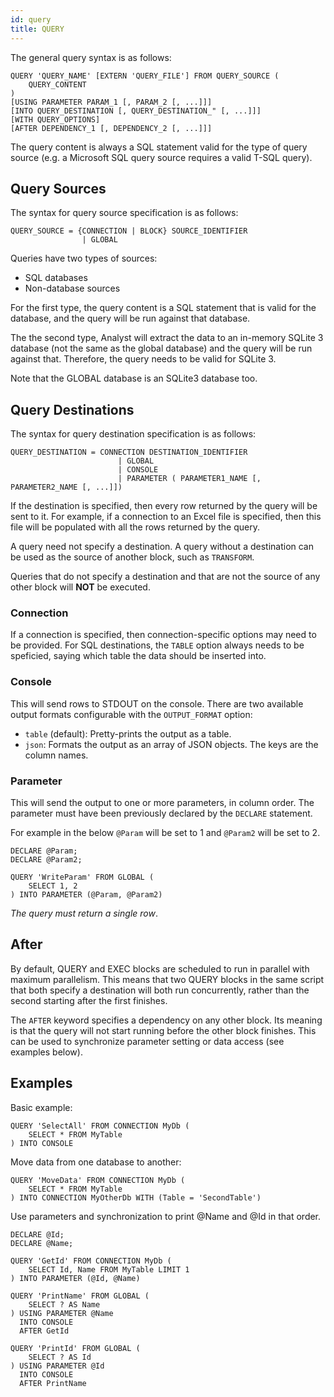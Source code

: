 ```yaml
---
id: query
title: QUERY
---
```


The general query syntax is as follows:
```
QUERY 'QUERY_NAME' [EXTERN 'QUERY_FILE'] FROM QUERY_SOURCE (
	QUERY_CONTENT
) 
[USING PARAMETER PARAM_1 [, PARAM_2 [, ...]]]
[INTO QUERY_DESTINATION [, QUERY_DESTINATION_" [, ...]]]
[WITH QUERY_OPTIONS]
[AFTER DEPENDENCY_1 [, DEPENDENCY_2 [, ...]]]
```

The query content is always a SQL statement valid for the type of query source (e.g. a Microsoft SQL query source requires a valid T-SQL query).

## Query Sources
The syntax for query source specification is as follows:

```
QUERY_SOURCE = {CONNECTION | BLOCK} SOURCE_IDENTIFIER 
				| GLOBAL
```

Queries have two types of sources:

* SQL databases
* Non-database sources

For the first type, the query content is a SQL statement that is valid for the database, and the query will be run against that database.

The the second type, Analyst will extract the data to an in-memory SQLite 3 database (not the same as the global database) and the query will be run against that. Therefore, the query needs to be valid for SQLite 3.

Note that the GLOBAL database is an SQLite3 database too.

## Query Destinations

The syntax for query destination specification is as follows:

```
QUERY_DESTINATION = CONNECTION DESTINATION_IDENTIFIER 
						| GLOBAL 
						| CONSOLE 
						| PARAMETER ( PARAMETER1_NAME [, PARAMETER2_NAME [, ...]])
```
 
If the destination is specified, then every row returned by the query will be sent to it. For example, if a connection to an Excel file is specified, then this file will be populated with all the rows returned by the query.

A query need not specify a destination. A query without a destination can be used as the source of another block, such as `TRANSFORM`.

Queries that do not specify a destination and that are not the source of any other block will **NOT** be executed.

### Connection

If a connection is specified, then connection-specific options may need to be provided. For SQL destinations, the `TABLE` option always needs to be speficied, saying which table the data should be inserted into.

### Console 

This will send rows to STDOUT on the console. There are two available output formats configurable with the `OUTPUT_FORMAT` option:

* `table` (default): Pretty-prints the output as a table.
* `json`: Formats the output as an array of JSON objects. The keys are the column names.

### Parameter

This will send the output to one or more parameters, in column order. The parameter must have been previously declared by the `DECLARE` statement.

For example in the below `@Param` will be set to 1 and `@Param2` will be set to 2.

```
DECLARE @Param;
DECLARE @Param2;

QUERY 'WriteParam' FROM GLOBAL (
	SELECT 1, 2
) INTO PARAMETER (@Param, @Param2)
```
*The query must return a single row*.

## After

By default, QUERY and EXEC blocks are scheduled to run in parallel with maximum parallelism. This means that two QUERY blocks in the same script that both specify a destination will both run concurrently, rather than the second starting after the first finishes.

The `AFTER` keyword specifies a dependency on any other block. Its meaning is that the query will not start running before the other block finishes. This can be used to synchronize parameter setting or data access (see examples below).

## Examples

Basic example:
```
QUERY 'SelectAll' FROM CONNECTION MyDb (
	SELECT * FROM MyTable
) INTO CONSOLE
```

Move data from one database to another:
```
QUERY 'MoveData' FROM CONNECTION MyDb (
	SELECT * FROM MyTable
) INTO CONNECTION MyOtherDb WITH (Table = 'SecondTable')
```

Use parameters and synchronization to print @Name and @Id in that order.
```
DECLARE @Id;
DECLARE @Name;

QUERY 'GetId' FROM CONNECTION MyDb (
	SELECT Id, Name FROM MyTable LIMIT 1
) INTO PARAMETER (@Id, @Name)

QUERY 'PrintName' FROM GLOBAL (
	SELECT ? AS Name
) USING PARAMETER @Name
  INTO CONSOLE
  AFTER GetId
  
QUERY 'PrintId' FROM GLOBAL (
	SELECT ? AS Id
) USING PARAMETER @Id 
  INTO CONSOLE 
  AFTER PrintName
```